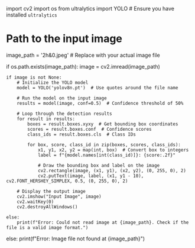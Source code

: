 import cv2
import os
from ultralytics import YOLO  # Ensure you have installed `ultralytics`

# Path to the input image
image_path = '2h&0.jpeg'  # Replace with your actual image file

if os.path.exists(image_path):
    image = cv2.imread(image_path)
    
    if image is not None:  
        # Initialize the YOLO model
        model = YOLO('yolov8n.pt')  # Use quotes around the file name
        
        # Run the model on the input image
        results = model(image, conf=0.5)  # Confidence threshold of 50%
        
        # Loop through the detection results
        for result in results:
            boxes = result.boxes.xyxy  # Get bounding box coordinates
            scores = result.boxes.conf  # Confidence scores
            class_ids = result.boxes.cls  # Class IDs

            for box, score, class_id in zip(boxes, scores, class_ids):
                x1, y1, x2, y2 = map(int, box)  # Convert box to integers
                label = f"{model.names[int(class_id)]}: {score:.2f}"

                # Draw the bounding box and label on the image
                cv2.rectangle(image, (x1, y1), (x2, y2), (0, 255, 0), 2)
                cv2.putText(image, label, (x1, y1 - 10), cv2.FONT_HERSHEY_SIMPLEX, 0.5, (0, 255, 0), 2)

        # Display the output image
        cv2.imshow("Input Image", image)
        cv2.waitKey(0)
        cv2.destroyAllWindows()

    else:
        print(f"Error: Could not read image at {image_path}. Check if the file is a valid image format.")
else:
    print(f"Error: Image file not found at {image_path}")
